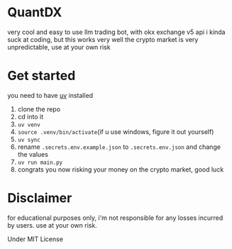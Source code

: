 # QuantDX
very cool and easy to use llm trading bot, with okx exchange v5 api
i kinda suck at coding, but this works very well
the crypto market is very unpredictable, use at your own risk

# Get started
you need to have [uv](https://docs.astral.sh/uv/) installed
1. clone the repo
2. cd into it
3. `uv venv`
4. `source .venv/bin/activate`(if u use windows, figure it out yourself)
5. `uv sync`
6. rename `.secrets.env.example.json` to `.secrets.env.json` and change the values
7. `uv run main.py`
8. congrats you now risking your money on the crypto market, good luck

# Disclaimer
for educational purposes only, i'm not responsible for any losses incurred by users. use at your own risk.

Under MIT License